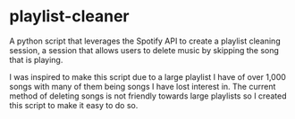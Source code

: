 # playlist-cleaner
A python script that leverages the Spotify API to create a playlist cleaning session, a session that allows users to delete music by skipping the song that is playing.

I was inspired to make this script due to a large playlist I have of over 1,000 songs with many of them being songs I have lost interest in. The current method of deleting songs is not friendly towards large playlists so I created this script to make it easy to do so.

